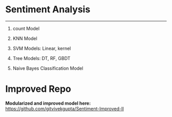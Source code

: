 # Sentiment Analysis

----------------------------------------------------------------------------------------------------------------------

1. count Model

2. KNN Model

3. SVM Models: Linear, kernel

4. Tree Models: DT, RF, GBDT

5. Naive Bayes Classification Model


# Improved Repo

**Modularized and improved model here:** https://github.com/gitvivekgupta/Sentiment-Improved-II
